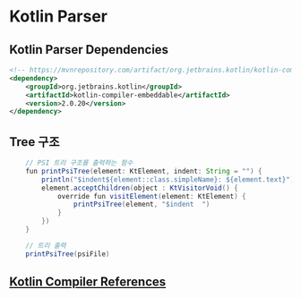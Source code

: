 # Kotlin Parser

## Kotlin Parser Dependencies

```xml
<!-- https://mvnrepository.com/artifact/org.jetbrains.kotlin/kotlin-compiler-embeddable -->
<dependency>
    <groupId>org.jetbrains.kotlin</groupId>
    <artifactId>kotlin-compiler-embeddable</artifactId>
    <version>2.0.20</version>
</dependency>
```

## Tree 구조

```java
    // PSI 트리 구조를 출력하는 함수
    fun printPsiTree(element: KtElement, indent: String = "") {
        println("$indent${element::class.simpleName}: ${element.text}")
        element.acceptChildren(object : KtVisitorVoid() {
            override fun visitElement(element: KtElement) {
                printPsiTree(element, "$indent  ")
            }
        })
    }

    // 트리 출력
    printPsiTree(psiFile)
```

## [Kotlin Compiler References](./kotlin-compiler-references.md)